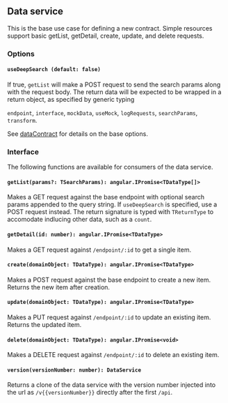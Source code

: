 ## Data service
This is the base use case for defining a new contract. Simple resources support basic getList, getDetail, create, update, and delete requests.

### Options

#### `useDeepSearch (default: false)`
If true, `getList` will make a POST request to send the search params along with the request body. The return data will be expected to be wrapped in a return object, as specified by generic typing

`endpoint`, `interface`, `mockData`, `useMock`, `logRequests`, `searchParams`, `transform`.

See [dataContract](../baseDataService.md) for details on the base options.

### Interface
The following functions are available for consumers of the data service.

#### `getList(params?: TSearchParams): angular.IPromise<TDataType[]>`
Makes a GET request against the base endpoint with optional search params appended to the query string. If `useDeepSearch` is specified, use a POST request instead. The return signature is typed with `TReturnType` to accomodate indlucing other data, such as a `count`.

#### `getDetail(id: number): angular.IPromise<TDataType>`
Makes a GET request against `/endpoint/:id` to get a single item.

#### `create(domainObject: TDataType): angular.IPromise<TDataType>`
Makes a POST request against the base endpoint to create a new item. Returns the new item after creation.

#### `update(domainObject: TDataType): angular.IPromise<TDataType>`
Makes a PUT request against `/endpoint/:id` to update an existing item. Returns the updated item.

#### `delete(domainObject: TDataType): angular.IPromise<void>`
Makes a DELETE request against `/endpoint/:id` to delete an existing item.

#### `version(versionNumber: number): DataService`
Returns a clone of the data service with the version number injected into the url as `/v{{versionNumber}}` directly after the first `/api`.
